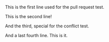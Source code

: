 This is the first line used for the pull request test.


This is the second line!

And the third, special for the conflict test.

And a last fourth line. This is it.

